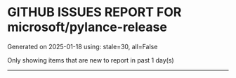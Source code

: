 
# GITHUB ISSUES REPORT FOR microsoft/pylance-release


Generated on 2025-01-18 using: stale=30, all=False


Only showing items that are new to report in past 1 day(s)


---




















